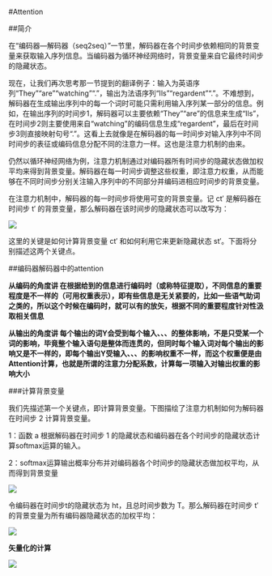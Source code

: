 #Attention

##简介

在“编码器—解码器（seq2seq）”⼀节⾥，解码器在各个时间步依赖相同的背景变量来获取输⼊序列信息。当编码器为循环神经⽹络时，背景变量来⾃它最终时间步的隐藏状态。

现在，让我们再次思考那⼀节提到的翻译例⼦：输⼊为英语序列“They”“are”“watching”“.”，输出为法语序列“Ils”“regardent”“.”。不难想到，解码器在⽣成输出序列中的每⼀个词时可能只需利⽤输⼊序列某⼀部分的信息。例如，在输出序列的时间步1，解码器可以主要依赖“They”“are”的信息来⽣成“Ils”，在时间步2则主要使⽤来⾃“watching”的编码信息⽣成“regardent”，最后在时间步3则直接映射句号“.”。这看上去就像是在解码器的每⼀时间步对输⼊序列中不同时间步的表征或编码信息分配不同的注意⼒⼀样。这也是注意⼒机制的由来。

仍然以循环神经⽹络为例，注意⼒机制通过对编码器所有时间步的隐藏状态做加权平均来得到背景变量。解码器在每⼀时间步调整这些权重，即注意⼒权重，从而能够在不同时间步分别关注输⼊序列中的不同部分并编码进相应时间步的背景变量。

在注意⼒机制中，解码器的每⼀时间步将使⽤可变的背景变量。记 ct′ 是解码器在时间步 t′ 的背景变量，那么解码器在该时间步的隐藏状态可以改写为：

![](https://cdn.jsdelivr.net/gh/tj-messi/picture/20241109000410.png)

这⾥的关键是如何计算背景变量 ct′ 和如何利⽤它来更新隐藏状态 st′。下⾯将分别描述这两个关键点。

##编码器解码器中的attention

**从编码的角度讲
在根据给到的信息进行编码时（或称特征提取），不同信息的重要程度是不一样的（可用权重表示），即有些信息是无关紧要的，比如一些语气助词之类的，所以这个时候在编码时，就可以有的放矢，根据不同的重要程度针对性汲取相关信息**

**从输出的角度讲
每个输出的词Y会受到每个输入、、、的整体影响，不是只受某一个词的影响，毕竟整个输入语句是整体而连贯的，但同时每个输入词对每个输出的影响又是不一样的，即每个输出Y受输入、、、的影响权重不一样，而这个权重便是由Attention计算，也就是所谓的注意力分配系数，计算每一项输入对输出权重的影响大小**


###计算背景变量

我们先描述第⼀个关键点，即计算背景变量。下图描绘了注意⼒机制如何为解码器在时间步 2 计算背景变量。

1：函数 a 根据解码器在时间步 1 的隐藏状态和编码器在各个时间步的隐藏状态计算softmax运算的输⼊。

2：softmax运算输出概率分布并对编码器各个时间步的隐藏状态做加权平均，从而得到背景变量

![](https://cdn.jsdelivr.net/gh/tj-messi/picture/20241109000717.png)

令编码器在时间步t的隐藏状态为 ht，且总时间步数为 T。那么解码器在时间步 t′ 的背景变量为所有编码器隐藏状态的加权平均：

![](https://cdn.jsdelivr.net/gh/tj-messi/picture/20241109000933.png)

**矢量化的计算**

![](https://cdn.jsdelivr.net/gh/tj-messi/picture/1731082305190.png)
